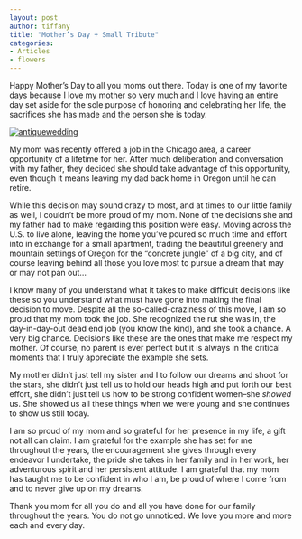 ```yaml
---
layout: post
author: tiffany
title: "Mother’s Day + Small Tribute"
categories: 
- Articles
- flowers
---
```


Happy Mother’s Day to all you moms out there. Today is one of my favorite days because I love my mother so very much and I love having an entire day set aside for the sole purpose of honoring and celebrating her life, the sacrifices she has made and the person she is today.

[![](jekyll_uploads/2012/05/antiquewedding-575x382.jpg "antiquewedding")](http://www.sweetpeonies.com/2012/05/mothers-day-small-tribute/antiquewedding/)

My mom was recently offered a job in the Chicago area, a career opportunity of a lifetime for her. After much deliberation and conversation with my father, they decided she should take advantage of this opportunity, even though it means leaving my dad back home in Oregon until he can retire.

While this decision may sound crazy to most, and at times to our little family as well, I couldn’t be more proud of my mom. None of the decisions she and my father had to make regarding this position were easy. Moving across the U.S. to live alone, leaving the home you’ve poured so much time and effort into in exchange for a small apartment, trading the beautiful greenery and mountain settings of Oregon for the “concrete jungle” of a big city, and of course leaving behind all those you love most to pursue a dream that may or may not pan out…

I know many of you understand what it takes to make difficult decisions like these so you understand what must have gone into making the final decision to move. Despite all the so-called-craziness of this move, I am so proud that my mom took the job. She recognized the rut she was in, the day-in-day-out dead end job (you know the kind), and she took a chance. A very big chance. Decisions like these are the ones that make me respect my mother. Of course, no parent is ever perfect but it is always in the critical moments that I truly appreciate the example she sets.

My mother didn’t just tell my sister and I to follow our dreams and shoot for the stars, she didn’t just tell us to hold our heads high and put forth our best effort, she didn’t just tell us how to be strong confident women–she _showed_ us. She showed us all these things when we were young and she continues to show us still today.

I am so proud of my mom and so grateful for her presence in my life, a gift not all can claim. I am grateful for the example she has set for me throughout the years, the encouragement she gives through every endeavor I undertake, the pride she takes in her family and in her work, her adventurous spirit and her persistent attitude. I am grateful that my mom has taught me to be confident in who I am, be proud of where I come from and to never give up on my dreams.

Thank you mom for all you do and all you have done for our family throughout the years. You do not go unnoticed. We love you more and more each and every day.